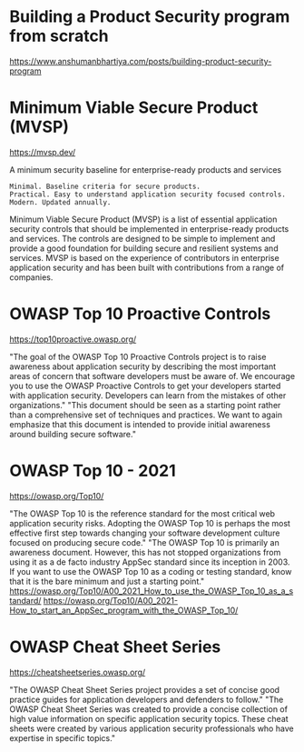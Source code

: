 # Building a Product Security program from scratch
https://www.anshumanbhartiya.com/posts/building-product-security-program

# Minimum Viable Secure Product (MVSP)

https://mvsp.dev/

A minimum security baseline for enterprise-ready products and services

    Minimal. Baseline criteria for secure products.
    Practical. Easy to understand application security focused controls.
    Modern. Updated annually.

Minimum Viable Secure Product (MVSP) is a list of essential application security controls that should be implemented in enterprise-ready products and services. The controls are designed to be simple to implement and provide a good foundation for building secure and resilient systems and services. MVSP is based on the experience of contributors in enterprise application security and has been built with contributions from a range of companies.

# OWASP Top 10 Proactive Controls
https://top10proactive.owasp.org/

"The goal of the OWASP Top 10 Proactive Controls project is to raise awareness about application security by describing the most important areas of concern that software developers must be aware of. We encourage you to use the OWASP Proactive Controls to get your developers started with application security. Developers can learn from the mistakes of other organizations."
"This document should be seen as a starting point rather than a comprehensive set of techniques and practices. We want to again emphasize that this document is intended to provide initial awareness around building secure software."

# OWASP Top 10 - 2021
https://owasp.org/Top10/

"The OWASP Top 10 is the reference standard for the most critical web application security risks. Adopting the OWASP Top 10 is perhaps the most effective first step towards changing your software development culture focused on producing secure code."
"The OWASP Top 10 is primarily an awareness document. However, this has not stopped organizations from using it as a de facto industry AppSec standard since its inception in 2003. If you want to use the OWASP Top 10 as a coding or testing standard, know that it is the bare minimum and just a starting point."
https://owasp.org/Top10/A00_2021_How_to_use_the_OWASP_Top_10_as_a_standard/
https://owasp.org/Top10/A00_2021-How_to_start_an_AppSec_program_with_the_OWASP_Top_10/

# OWASP Cheat Sheet Series
https://cheatsheetseries.owasp.org/

"The OWASP Cheat Sheet Series project provides a set of concise good practice guides for application developers and defenders to follow."
"The OWASP Cheat Sheet Series was created to provide a concise collection of high value information on specific application security topics. These cheat sheets were created by various application security professionals who have expertise in specific topics."